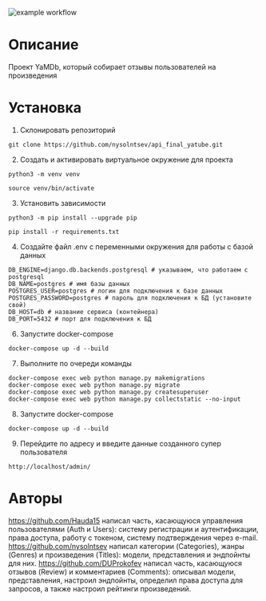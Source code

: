 ![example workflow](https://github.com/nysolntsev/<yamdb_final>/actions/workflows/yamdb_workflow.yml/badge.svg)

# Описание

Проект YaMDb, который собирает отзывы пользователей на произведения
# Установка

1) Склонировать репозиторий
```
git clone https://github.com/nysolntsev/api_final_yatube.git
```
2) Создать и активировать виртуальное окружение для проекта

```
python3 -m venv venv
```
```
source venv/bin/activate
```

3) Установить зависимости
```
python3 -m pip install --upgrade pip
```
```
pip install -r requirements.txt
```

4) Создайте файл .env с переменными окружения для работы с базой данных
```
DB_ENGINE=django.db.backends.postgresql # указываем, что работаем с postgresql
DB_NAME=postgres # имя базы данных
POSTGRES_USER=postgres # логин для подключения к базе данных
POSTGRES_PASSWORD=postgres # пароль для подключения к БД (установите свой)
DB_HOST=db # название сервиса (контейнера)
DB_PORT=5432 # порт для подключения к БД 
```

6) Запустите docker-compose
```
docker-compose up -d --build 
```
7) Выполните по очереди команды
```
docker-compose exec web python manage.py makemigrations
docker-compose exec web python manage.py migrate
docker-compose exec web python manage.py createsuperuser
docker-compose exec web python manage.py collectstatic --no-input
```
8) Запустите docker-compose
```
docker-compose up -d --build 
```
9) Перейдите по адресу и введите данные созданного супер пользователя
```
http://localhost/admin/
```

# Авторы
https://github.com/Hauda15 написал часть, касающуюся управления пользователями (Auth и Users): систему регистрации и аутентификации, права доступа, работу с токеном, систему подтверждения через e-mail.
https://github.com/nysolntsev написал категории (Categories), жанры (Genres) и произведения (Titles): модели, представления и эндпойнты для них.
https://github.com/DUProkofev написал часть, касающуюся отзывов (Review) и комментариев (Comments): описывал модели, представления, настроил эндпойнты, определил права доступа для запросов, а также настроил рейтинги произведений.


